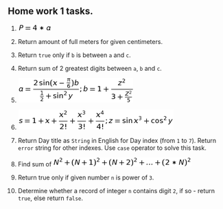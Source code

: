 Home work 1 tasks.
-----------------------

1. ![P=4*a][task1]

2. Return amount of full meters for given centimeters.

3. Return `true` only if `b` is between `a` and `c`.

4. Return sum of 2 greatest digits between `a`, `b` and `c`.
 
5. ![a=\frac{2\sin (x-\frac{\pi}{6})b}{\frac{1}{2}+\sin^{2}y};b=1+\frac{z^{2}}{3+\frac{Z^{2}}{5}}][task5]

6. ![s=1+x+\frac{x^{2}}{2!}+\frac{x^{3}}{3!}+\frac{x^{4}}{4!};z=\sin{x^{3}}+\cos^{2}{y}][task6]

7. Return Day title as `String` in English for Day index (from `1` to `7`). 
Return `error` string for other indexes. 
Use `case` operator to solve this task.

8. Find sum of ![N^{2}+(N+1)^{2}+(N+2)^{2}+...+(2*N)^{2}][task8]

9. Return true only if given number `n` is power of `3`.

10. Determine whether a record of integer `n` contains digit `2`, if so - return `true`, else return `false`.

[task1]: .images/task1.png

[task5]: .images/task5.png

[task6]: .images/task6.png

[task8]: .images/task8.png